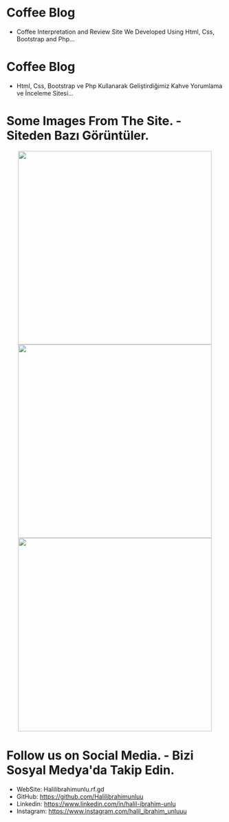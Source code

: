 # Coffee Blog
* Coffee Interpretation and Review Site We Developed Using Html, Css, Bootstrap and Php...

# Coffee Blog
* Html, Css, Bootstrap ve Php Kullanarak Geliştirdiğimiz Kahve Yorumlama ve İnceleme Sitesi...

# Some Images From The Site. - Siteden Bazı Görüntüler.

<p align="center">
  <img src="https://i.hizliresim.com/oh6um61.JPG" width="450
  <img src="https://i.hizliresim.com/o8l5sqa.JPG" width="450">
  <img src="https://i.hizliresim.com/9nnjng7.JPG" width="450">
  <img src="https://i.hizliresim.com/6juy0q5.JPG" width="450">
</p>


# Follow us on Social Media. - Bizi Sosyal Medya'da Takip Edin.
* WebSite: Halilibrahimunlu.rf.gd
* GitHub: https://github.com/Halilibrahimunluu
* Linkedin: https://www.linkedin.com/in/halil-ibrahim-unlu
* Instagram: https://www.instagram.com/halil_ibrahim_unluuu
